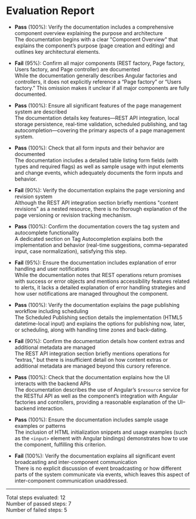 # Evaluation Report

- **Pass** (100%): Verify the documentation includes a comprehensive component overview explaining the purpose and architecture  
  The documentation begins with a clear "Component Overview" that explains the component’s purpose (page creation and editing) and outlines key architectural elements.

- **Fail** (95%): Confirm all major components (REST factory, Page factory, Users factory, and Page controller) are documented  
  While the documentation generally describes Angular factories and controllers, it does not explicitly reference a “Page factory” or “Users factory.” This omission makes it unclear if all major components are fully documented.

- **Pass** (100%): Ensure all significant features of the page management system are described  
  The documentation details key features—REST API integration, local storage persistence, real-time validation, scheduled publishing, and tag autocompletion—covering the primary aspects of a page management system.

- **Pass** (100%): Check that all form inputs and their behavior are documented  
  The documentation includes a detailed table listing form fields (with types and required flags) as well as sample usage with input elements and change events, which adequately documents the form inputs and behavior.

- **Fail** (90%): Verify the documentation explains the page versioning and revision system  
  Although the REST API integration section briefly mentions "content revisions" as a nested resource, there is no thorough explanation of the page versioning or revision tracking mechanism.

- **Pass** (100%): Confirm the documentation covers the tag system and autocomplete functionality  
  A dedicated section on Tag Autocompletion explains both the implementation and behavior (real-time suggestions, comma-separated input, case normalization), satisfying this step.

- **Fail** (95%): Ensure the documentation includes explanation of error handling and user notifications  
  While the documentation notes that REST operations return promises with success or error objects and mentions accessibility features related to alerts, it lacks a detailed explanation of error handling strategies and how user notifications are managed throughout the component.

- **Pass** (100%): Verify the documentation explains the page publishing workflow including scheduling  
  The Scheduled Publishing section details the implementation (HTML5 datetime-local input) and explains the options for publishing now, later, or scheduling, along with handling time zones and back-dating.

- **Fail** (90%): Confirm the documentation details how content extras and additional metadata are managed  
  The REST API integration section briefly mentions operations for “extras,” but there is insufficient detail on how content extras or additional metadata are managed beyond this cursory reference.

- **Pass** (100%): Check that the documentation explains how the UI interacts with the backend APIs  
  The documentation describes the use of Angular’s `$resource` service for the RESTful API as well as the component’s integration with Angular factories and controllers, providing a reasonable explanation of the UI–backend interaction.

- **Pass** (100%): Ensure the documentation includes sample usage examples or patterns  
  The inclusion of HTML initialization snippets and usage examples (such as the `<input>` element with Angular bindings) demonstrates how to use the component, fulfilling this criterion.

- **Fail** (100%): Verify the documentation explains all significant event broadcasting and inter-component communication  
  There is no explicit discussion of event broadcasting or how different parts of the system communicate via events, which leaves this aspect of inter-component communication unaddressed.

---

Total steps evaluated: 12  
Number of passed steps: 7  
Number of failed steps: 5